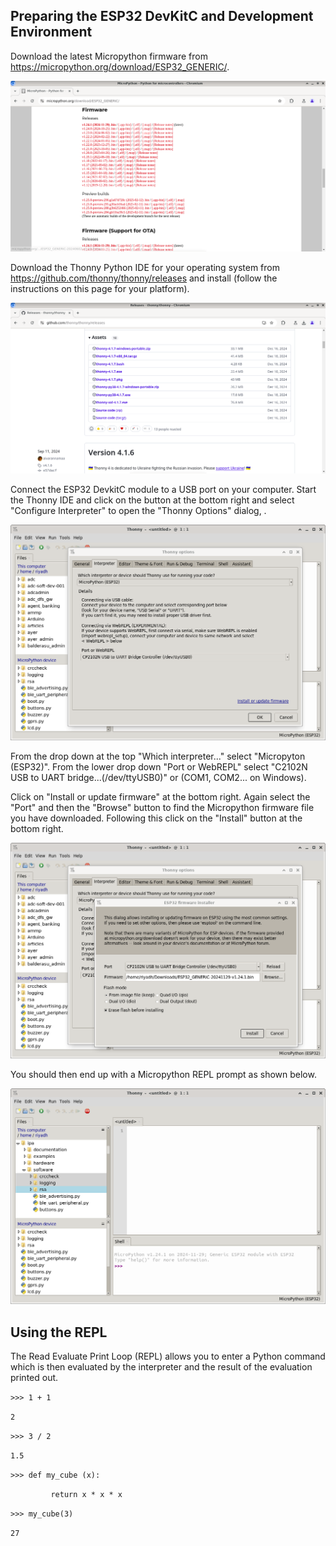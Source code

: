 ## Preparing the ESP32 DevKitC and Development Environment

Download the latest Micropython firmware from https://micropython.org/download/ESP32_GENERIC/.

![](micropython-download.png)

Download the Thonny Python IDE for your operating system from https://github.com/thonny/thonny/releases and install (follow the instructions on this page for your platform).

![thonny-download](thonny-download.png)

Connect the ESP32 DevkitC module to a USB port on your computer.
Start the Thonny IDE and click on the button at the bottom right and select "Configure Interpreter" to open the "Thonny Options" dialog, . 

![thonny-options](thonny-options.png)

From the drop down at the top "Which interpreter..." select "Micropyton (ESP32)". From the lower drop down "Port or WebREPL" select "C2102N USB to UART bridge...(/dev/ttyUSB0)" or (COM1, COM2... on Windows).

Click on "Install or update firmware" at the bottom right. Again select the "Port" and then the "Browse" button to find the Micropython firmware file you have downloaded. Following this click on the "Install" button at the bottom right.

![esp32-firmware-installer](esp32-firmware-installer.png)

 You should then end up with a Micropython REPL prompt as shown below.

![thonny-repl](thonny-repl.png)

## Using the REPL

The Read Evaluate Print Loop (REPL) allows you to enter a Python command which is then evaluated by the interpreter and the result of the evaluation printed out. 

`>>> 1 + 1`

`2`

`>>> 3 / 2`

`1.5`

`>>> def my_cube (x):`

`         return x * x * x` 

`>>> my_cube(3)`

`27`






